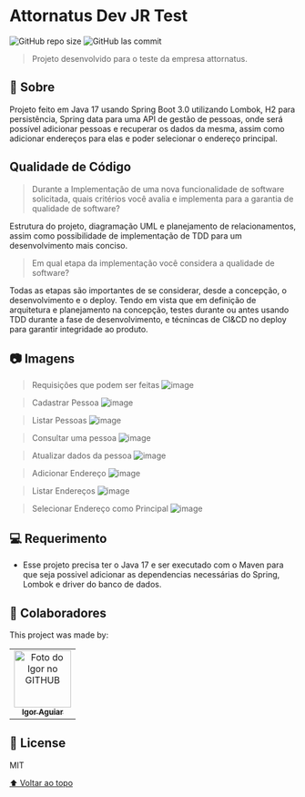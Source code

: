 # Attornatus Dev JR Test

<!---Esses são exemplos. Veja https://shields.io para outras pessoas ou para personalizar este conjunto de escudos. Você pode querer incluir dependências, status do projeto e informações de licença aqui--->

<!--- /github/languages/code-size/:user/:repo --->
![GitHub repo size](https://img.shields.io/github/repo-size/igor-aguiar/attornatus-test)
![GitHub las commit](https://img.shields.io/github/last-commit/igor-aguiar/attornatus-test)

> Projeto desenvolvido para o teste da empresa attornatus.

## 📝 Sobre
Projeto feito em Java 17 usando Spring Boot 3.0 utilizando Lombok, H2 para persistência, Spring data para uma API de gestão de pessoas, onde será possível adicionar pessoas e recuperar os dados da mesma, assim como adicionar endereços para elas e poder selecionar o endereço principal.

## Qualidade de Código
> Durante a Implementação de uma nova funcionalidade de software solicitada, quais critérios você avalia e implementa para a garantia de qualidade de software?

Estrutura do projeto, diagramação UML e planejamento de relacionamentos, assim como possibilidade de implementação de TDD para um desenvolvimento mais conciso. 

> Em qual etapa da implementação você considera a qualidade de software? 
 
Todas as etapas são importantes de se considerar, desde a concepção, o desenvolvimento e o deploy. Tendo em vista que em definição de arquitetura e planejamento na concepção, testes durante ou antes usando TDD durante a fase de desenvolvimento, e técnincas de CI&CD no deploy para garantir integridade ao produto.

## 📷 Imagens

> Requisições que podem ser feitas
![image](https://user-images.githubusercontent.com/43388013/215621629-d405172f-d279-4690-acb8-b2b193fa0a5f.png)

> Cadastrar Pessoa
![image](https://user-images.githubusercontent.com/43388013/215621658-809fe6d2-fa3d-46a1-9be6-f8b3962f8ff6.png)

> Listar Pessoas
![image](https://user-images.githubusercontent.com/43388013/215621706-b2873e1d-8a11-43eb-9c27-72cd483981f9.png)

> Consultar uma pessoa
![image](https://user-images.githubusercontent.com/43388013/215621726-53a75dde-bb00-41c8-b6db-75120d87dd13.png)

> Atualizar dados da pessoa
![image](https://user-images.githubusercontent.com/43388013/215621752-1e736908-37e0-4190-abee-410d54def28f.png)

> Adicionar Endereço
![image](https://user-images.githubusercontent.com/43388013/215621796-9bb82a5f-6c58-44b6-bdee-8ff4f62e013d.png)

> Listar Endereços
![image](https://user-images.githubusercontent.com/43388013/215621820-793df650-0a4e-4d14-a3ba-e230e93ccba8.png)

> Selecionar Endereço como Principal
![image](https://user-images.githubusercontent.com/43388013/215621839-f07440f7-5690-4c0b-abed-9dbe2d047ed3.png)

## 💻 Requerimento

* Esse projeto precisa ter o Java 17 e ser executado com o Maven para que seja possivel adicionar as dependencias necessárias do Spring, Lombok e driver do banco de dados.

## 🤝 Colaboradores

This project was made by:

<table>
  <tr>
    <td align="center">
      <a href="https://github.com/Desenvigor">
        <img src="https://avatars.githubusercontent.com/u/43388013?s=400&u=3ee828c9dc8853db125c9c4022131cf4a4258f6b&v=4" width="100px;" alt="Foto do Igor no GITHUB"/><br>
        <sub>
          <b>Igor Aguiar</b>
        </sub>
      </a>
    </td>
  </tr>
</table>


## 📝 License

MIT

[⬆ Voltar ao topo](#BookStore)<br>
